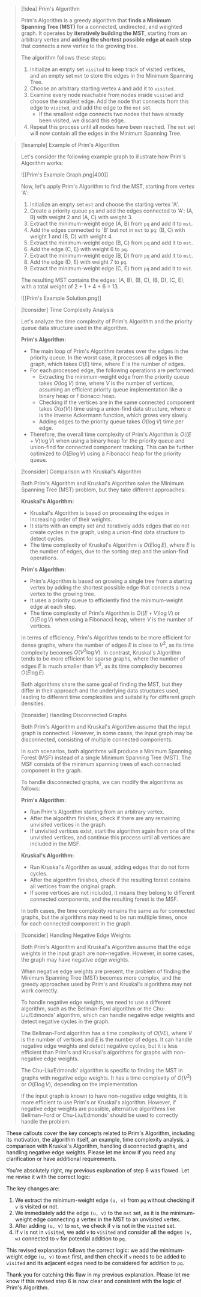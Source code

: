 

> [!idea] Prim's Algorithm
>
> Prim's Algorithm is a greedy algorithm that **finds a Minimum Spanning Tree (MST)** for a connected, undirected, and weighted graph. It operates by **iteratively building the MST**, starting from an arbitrary vertex and **adding the shortest possible edge at each step** that connects a new vertex to the growing tree.
>
> The algorithm follows these steps:
>
> 1. Initialize an empty set `visited` to keep track of visited vertices, and an empty set `mst` to store the edges in the Minimum Spanning Tree.
> 2. Choose an arbitrary starting vertex `A` and add it to `visited`.
> 3. Examine every node reachable from nodes inside `visited` and choose the smallest edge. Add the node that connects from this edge to `visited`, and add the edge to the `mst` set.
>    - If the smallest edge connects two nodes that have already been visited, we discard this edge.
> 4. Repeat this process until all nodes have been reached. The `mst` set will now contain all the edges in the Minimum Spanning Tree.



> [!example] Example of Prim's Algorithm
>
> Let's consider the following example graph to illustrate how Prim's Algorithm works:
>
> ![[Prim's Example Graph.png|400]]
>
> Now, let's apply Prim's Algorithm to find the MST, starting from vertex 'A':
>
> 1. Initialize an empty set `mst` and choose the starting vertex 'A'.
> 2. Create a priority queue `pq` and add the edges connected to 'A': (A, B) with weight 2 and (A, C) with weight 3.
> 3. Extract the minimum-weight edge (A, B) from `pq` and add it to `mst`.
> 4. Add the edges connected to 'B' but not in `mst` to `pq`: (B, C) with weight 1 and (B, D) with weight 4.
> 5. Extract the minimum-weight edge (B, C) from `pq` and add it to `mst`.
> 6. Add the edge (C, E) with weight 6 to `pq`.
> 7. Extract the minimum-weight edge (B, D) from `pq` and add it to `mst`.
> 8. Add the edge (D, E) with weight 7 to `pq`.
> 9. Extract the minimum-weight edge (C, E) from `pq` and add it to `mst`.
>
> The resulting MST contains the edges: (A, B), (B, C), (B, D), (C, E), with a total weight of 2 + 1 + 4 + 6 = 13.
>
> ![[Prim's Example Solution.png]]

> [!consider] Time Complexity Analysis
>
> Let's analyze the time complexity of Prim's Algorithm and the priority queue data structure used in the algorithm.
>
> **Prim's Algorithm:**
> - The main loop of Prim's Algorithm iterates over the edges in the priority queue. In the worst case, it processes all edges in the graph, which takes $O(E)$ time, where $E$ is the number of edges.
> - For each processed edge, the following operations are performed:
>   - Extracting the minimum-weight edge from the priority queue takes $O(\log V)$ time, where $V$ is the number of vertices, assuming an efficient priority queue implementation like a binary heap or Fibonacci heap.
>   - Checking if the vertices are in the same connected component takes $O(\alpha(V))$ time using a union-find data structure, where $\alpha$ is the inverse Ackermann function, which grows very slowly.
>   - Adding edges to the priority queue takes $O(\log V)$ time per edge.
> - Therefore, the overall time complexity of Prim's Algorithm is $O((E + V) \log V)$ when using a binary heap for the priority queue and union-find for connected component tracking. This can be further optimized to $O(E \log V)$ using a Fibonacci heap for the priority queue.

> [!consider] Comparison with Kruskal's Algorithm
>
> Both Prim's Algorithm and Kruskal's Algorithm solve the Minimum Spanning Tree (MST) problem, but they take different approaches:
>
> **Kruskal's Algorithm:**
> - Kruskal's Algorithm is based on processing the edges in increasing order of their weights.
> - It starts with an empty set and iteratively adds edges that do not create cycles in the graph, using a union-find data structure to detect cycles.
> - The time complexity of Kruskal's Algorithm is $O(E \log E)$, where $E$ is the number of edges, due to the sorting step and the union-find operations.
>
> **Prim's Algorithm:**
> - Prim's Algorithm is based on growing a single tree from a starting vertex by adding the shortest possible edge that connects a new vertex to the growing tree.
> - It uses a priority queue to efficiently find the minimum-weight edge at each step.
> - The time complexity of Prim's Algorithm is $O((E + V) \log V)$ or $O(E \log V)$ when using a Fibonacci heap, where $V$ is the number of vertices.
>
> In terms of efficiency, Prim's Algorithm tends to be more efficient for dense graphs, where the number of edges $E$ is close to $V^2$, as its time complexity becomes $O(V^2 \log V)$. In contrast, Kruskal's Algorithm tends to be more efficient for sparse graphs, where the number of edges $E$ is much smaller than $V^2$, as its time complexity becomes $O(E \log E)$.
>
> Both algorithms share the same goal of finding the MST, but they differ in their approach and the underlying data structures used, leading to different time complexities and suitability for different graph densities.

> [!consider] Handling Disconnected Graphs
>
> Both Prim's Algorithm and Kruskal's Algorithm assume that the input graph is connected. However, in some cases, the input graph may be disconnected, consisting of multiple connected components.
>
> In such scenarios, both algorithms will produce a Minimum Spanning Forest (MSF) instead of a single Minimum Spanning Tree (MST). The MSF consists of the minimum spanning trees of each connected component in the graph.
>
> To handle disconnected graphs, we can modify the algorithms as follows:
>
> **Prim's Algorithm:**
> - Run Prim's Algorithm starting from an arbitrary vertex.
> - After the algorithm finishes, check if there are any remaining unvisited vertices in the graph.
> - If unvisited vertices exist, start the algorithm again from one of the unvisited vertices, and continue this process until all vertices are included in the MSF.
>
> **Kruskal's Algorithm:**
> - Run Kruskal's Algorithm as usual, adding edges that do not form cycles.
> - After the algorithm finishes, check if the resulting forest contains all vertices from the original graph.
> - If some vertices are not included, it means they belong to different connected components, and the resulting forest is the MSF.
>
> In both cases, the time complexity remains the same as for connected graphs, but the algorithms may need to be run multiple times, once for each connected component in the graph.

> [!consider] Handling Negative Edge Weights
>
> Both Prim's Algorithm and Kruskal's Algorithm assume that the edge weights in the input graph are non-negative. However, in some cases, the graph may have negative edge weights.
>
> When negative edge weights are present, the problem of finding the Minimum Spanning Tree (MST) becomes more complex, and the greedy approaches used by Prim's and Kruskal's algorithms may not work correctly.
>
> To handle negative edge weights, we need to use a different algorithm, such as the Bellman-Ford algorithm or the Chu-Liu/Edmonds' algorithm, which can handle negative edge weights and detect negative cycles in the graph.
>
> The Bellman-Ford algorithm has a time complexity of $O(VE)$, where $V$ is the number of vertices and $E$ is the number of edges. It can handle negative edge weights and detect negative cycles, but it is less efficient than Prim's and Kruskal's algorithms for graphs with non-negative edge weights.
>
> The Chu-Liu/Edmonds' algorithm is specific to finding the MST in graphs with negative edge weights. It has a time complexity of $O(V^2)$ or $O(E \log V)$, depending on the implementation.
>
> If the input graph is known to have non-negative edge weights, it is more efficient to use Prim's or Kruskal's algorithm. However, if negative edge weights are possible, alternative algorithms like Bellman-Ford or Chu-Liu/Edmonds' should be used to correctly handle the problem.

These callouts cover the key concepts related to Prim's Algorithm, including its motivation, the algorithm itself, an example, time complexity analysis, a comparison with Kruskal's Algorithm, handling disconnected graphs, and handling negative edge weights. Please let me know if you need any clarification or have additional requirements.



You're absolutely right, my previous explanation of step 6 was flawed. Let me revise it with the correct logic:



The key changes are:

1. We extract the minimum-weight edge `(u, v)` from `pq` without checking if `v` is visited or not.
2. We immediately add the edge `(u, v)` to the `mst` set, as it is the minimum-weight edge connecting a vertex in the MST to an unvisited vertex.
3. After adding `(u, v)` to `mst`, we check if `v` is not in the `visited` set.
4. If `v` is not in `visited`, we add `v` to `visited` and consider all the edges `(v, w)` connected to `v` for potential addition to `pq`.

This revised explanation follows the correct logic: we add the minimum-weight edge `(u, v)` to `mst` first, and then check if `v` needs to be added to `visited` and its adjacent edges need to be considered for addition to `pq`.

Thank you for catching this flaw in my previous explanation. Please let me know if this revised step 6 is now clear and consistent with the logic of Prim's Algorithm.